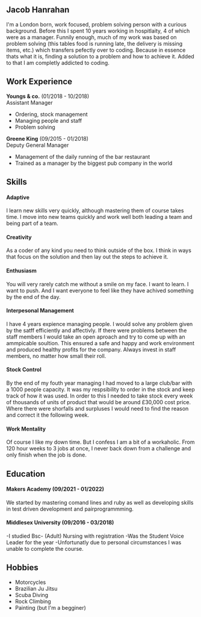 ## Jacob Hanrahan

I'm a London born, work focused, problem solving person with a curious background. Before this I spent 10 years working in hospitlaity, 4 of which were as a manager. Funnily enough, much of my work was based on problem solving (this tables food is running late, the delivery is missing items, etc.) which transfers pefectly over to coding. Because in essence thats what it is, finding a solution to a problem and how to achieve it. Added to that I am completly addicted to coding.

## Work Experience

**Youngs & co.** (01/2018  - 10/2018)  
Assistant Manager
- Ordering, stock management
- Managing people and staff
- Problem solving

**Greene King** (09/2015 - 01/2018)  
Deputy General Manager
- Management of the daily running of the bar restaurant
- Trained as a manager by the biggest pub company in the world

## Skills

#### Adaptive
I learn new skills very quickly, although mastering them of course takes time. I move into new teams quickly and work well both leading a team and being part of a team.

#### Creativity
As a coder of any kind you need to think outside of the box. I think in ways that focus on the solution and then lay out the steps to achieve it.

#### Enthusiasm
You will very rarely catch me without a smile on my face. I want to learn. I want to push. And I want everyone to feel like they have achived something by the end of the day. 

#### Interpesonal Management
I have 4 years expience managing people. I would solve any problem given by the satff efficiently and affectivly. If there were problems between the staff members I would take an open aproach and try to come up with an ammpicable soultion. This ensured a safe and happy and work environment and produced healthy profits for the company. Always invest in staff members, no matter how small their roll.

#### Stock Control
By the end of my fouth year managing I had moved to a large club/bar with a 1000 people capacity. It was my respsibility to order in the stock and keep track of how it was used. In order to this I needed to take stock every week of thousands of  units of product that would be around £30,000 cost price. Where there were shorfalls and surpluses I would need to find the reason and correct it the following week.

#### Work Mentality
Of course I like my down time. But I confess I am a bit of a workaholic. From 120 hour weeks to 3 jobs at once, I never back down from a challenge and only finish when the job is done.


## Education

#### Makers Academy (09/2021 - 01/2022)
We started by mastering comand lines and ruby as well as developing skills in test driven development and pairprogrammming.

#### Middlesex University (09/2016 - 03/2018)
-I studied Bsc- (Adult) Nursing with registration
-Was the Student Voice Leader for the year
-Unfortunatly due to personal circumstances I was unable to complete the course.


## Hobbies
- Motorcycles
- Brazilian Ju Jitsu
- Scuba Diving
- Rock Climbing
- Painting (but I'm a begginer)
